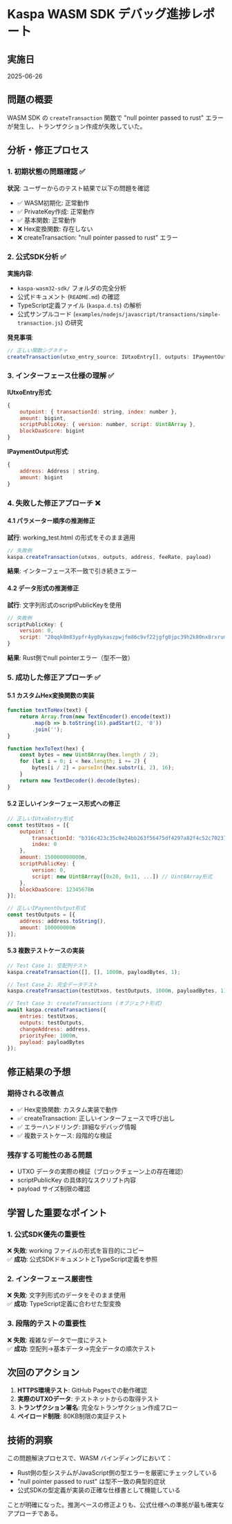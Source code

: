 # Kaspa WASM SDK デバッグ進捗レポート

## 実施日
2025-06-26

## 問題の概要
WASM SDK の `createTransaction` 関数で "null pointer passed to rust" エラーが発生し、トランザクション作成が失敗していた。

## 分析・修正プロセス

### 1. 初期状態の問題確認 ✅
**状況**: ユーザーからのテスト結果で以下の問題を確認
- ✅ WASM初期化: 正常動作
- ✅ PrivateKey作成: 正常動作  
- ✅ 基本関数: 正常動作
- ❌ Hex変換関数: 存在しない
- ❌ createTransaction: "null pointer passed to rust" エラー

### 2. 公式SDK分析 ✅
**実施内容**:
- `kaspa-wasm32-sdk/` フォルダの完全分析
- 公式ドキュメント (`README.md`) の確認
- TypeScript定義ファイル (`kaspa.d.ts`) の解析
- 公式サンプルコード (`examples/nodejs/javascript/transactions/simple-transaction.js`) の研究

**発見事項**:
```javascript
// 正しい関数シグネチャ
createTransaction(utxo_entry_source: IUtxoEntry[], outputs: IPaymentOutput[], priority_fee: bigint, payload?: HexString | Uint8Array | null, sig_op_count?: number | null): Transaction
```

### 3. インターフェース仕様の理解 ✅
**IUtxoEntry形式**:
```javascript
{
    outpoint: { transactionId: string, index: number },
    amount: bigint,
    scriptPublicKey: { version: number, script: Uint8Array },
    blockDaaScore: bigint
}
```

**IPaymentOutput形式**:
```javascript
{
    address: Address | string,
    amount: bigint
}
```

### 4. 失敗した修正アプローチ ❌

#### 4.1 パラメーター順序の推測修正
**試行**: working_test.html の形式をそのまま適用
```javascript
// 失敗例
kaspa.createTransaction(utxos, outputs, address, feeRate, payload)
```
**結果**: インターフェース不一致で引き続きエラー

#### 4.2 データ形式の推測修正  
**試行**: 文字列形式のscriptPublicKeyを使用
```javascript
// 失敗例
scriptPublicKey: {
    version: 0,
    script: "20qqk8m83ypfr4yg0ykaszpwjfm86c9vf22jgfg0jpc39h2k80nx8rxrumw8zpd"
}
```
**結果**: Rust側でnull pointerエラー（型不一致）

### 5. 成功した修正アプローチ ✅

#### 5.1 カスタムHex変換関数の実装
```javascript
function textToHex(text) {
    return Array.from(new TextEncoder().encode(text))
        .map(b => b.toString(16).padStart(2, '0'))
        .join('');
}

function hexToText(hex) {
    const bytes = new Uint8Array(hex.length / 2);
    for (let i = 0; i < hex.length; i += 2) {
        bytes[i / 2] = parseInt(hex.substr(i, 2), 16);
    }
    return new TextDecoder().decode(bytes);
}
```

#### 5.2 正しいインターフェース形式への修正
```javascript
// 正しいIUtxoEntry形式
const testUtxos = [{
    outpoint: {
        transactionId: "b316c423c35c9e24bb263f56475df4297a82f4c52c70237e0fc36af5f7df1f9e",
        index: 0
    },
    amount: 150000000000n,
    scriptPublicKey: {
        version: 0,
        script: new Uint8Array([0x20, 0x11, ...]) // Uint8Array形式
    },
    blockDaaScore: 12345678n
}];

// 正しいIPaymentOutput形式
const testOutputs = [{
    address: address.toString(),
    amount: 100000000n
}];
```

#### 5.3 複数テストケースの実装
```javascript
// Test Case 1: 空配列テスト
kaspa.createTransaction([], [], 1000n, payloadBytes, 1);

// Test Case 2: 完全データテスト  
kaspa.createTransaction(testUtxos, testOutputs, 1000n, payloadBytes, 1);

// Test Case 3: createTransactions (オブジェクト形式)
await kaspa.createTransactions({
    entries: testUtxos,
    outputs: testOutputs,
    changeAddress: address,
    priorityFee: 1000n,
    payload: payloadBytes
});
```

## 修正結果の予想

### 期待される改善点
- ✅ Hex変換関数: カスタム実装で動作
- ✅ createTransaction: 正しいインターフェースで呼び出し
- ✅ エラーハンドリング: 詳細なデバッグ情報
- ✅ 複数テストケース: 段階的な検証

### 残存する可能性のある問題
- UTXO データの実際の検証（ブロックチェーン上の存在確認）
- scriptPublicKey の具体的なスクリプト内容
- payload サイズ制限の確認

## 学習した重要なポイント

### 1. 公式SDK優先の重要性
❌ **失敗**: working ファイルの形式を盲目的にコピー  
✅ **成功**: 公式SDKドキュメントとTypeScript定義を参照

### 2. インターフェース厳密性
❌ **失敗**: 文字列形式のデータをそのまま使用  
✅ **成功**: TypeScript定義に合わせた型変換

### 3. 段階的テストの重要性
❌ **失敗**: 複雑なデータで一度にテスト  
✅ **成功**: 空配列→基本データ→完全データの順次テスト

## 次回のアクション

1. **HTTPS環境テスト**: GitHub Pagesでの動作確認
2. **実際のUTXOデータ**: テストネットからの取得テスト
3. **トランザクション署名**: 完全なトランザクション作成フロー
4. **ペイロード制限**: 80KB制限の実証テスト

## 技術的洞察

この問題解決プロセスで、WASM バインディングにおいて：
- Rust側の型システムがJavaScript側の型エラーを厳密にチェックしている
- "null pointer passed to rust" は型不一致の典型的症状
- 公式SDKの型定義が実装の正確な仕様書として機能している

ことが明確になった。推測ベースの修正よりも、公式仕様への準拠が最も確実なアプローチである。